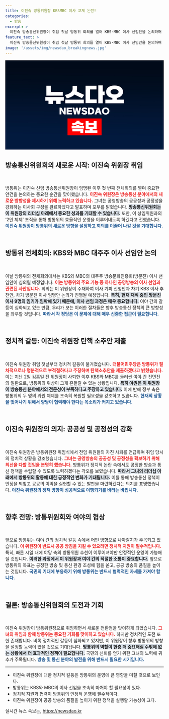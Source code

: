 ```yaml
---
title: 이진숙 방통위원장 KBSMBC 이사 교체 논란!
categories:
  - 방송
excerpt: >
  이진숙 방송통신위원장이 취임 첫날 방통위 회의를 열어 KBS·MBC 이사 선임안을 논의하며 논란의 중심에 섰다. 민주당은 방통위가 거수기로 전락했다며 탄핵 소추안을 제출하겠다고 경고, 정치적 긴장이 고조되고 있다.
feature_text: >
  이진숙 방송통신위원장이 취임 첫날 방통위 회의를 열어 KBS·MBC 이사 선임안을 논의하며 논란의 중심에 섰다. 민주당은 방통위가 거수기로 전락했다며 탄핵 소추안을 제출하겠다고 경고, 정치적 긴장이 고조되고 있다.
image: '/assets/img/newsdao_breakingnews.jpg'
---
```


<p><img src="/assets/img/newsdao_breakingnews.jpg" alt="firstkoreanews 속보" /></p>



<h2 data-ke-size="size26">방송통신위원회의 새로운 시작: 이진숙 위원장 취임</h2>

<p data-ke-size="size16">&nbsp;</p>

<p>방통위는 이진숙 신임 방송통신위원장이 임명된 이후 첫 번째 전체회의를 열며 중요한 안건을 논의하는 중요한 순간을 맞이했습니다. <b><span style="color: #ee2323;">이진숙 위원장은 방송통신 분야에서의 새로운 방향성을 제시하기 위해 노력하고 있습니다.</span></b> 그녀는 공영방송의 공공성과 공정성을 강화하는 이사회 구성을 완료하겠다고 발표하며 포부를 밝혔습니다. <b><span style="background-color: #21538527;">방송통신위원회는 이 위원장의 리더십 아래에서 중요한 성과를 기대할 수 있습니다.</span></b> 또한, 이 상임위원과의 ‘2인 체제’ 조직을 통해 방통위의 효율적인 운영을 이루어내도록 하겠다고 전했습니다. <b><span style="color: #1a5490;">이진숙 위원장이 방통위의 새로운 방향을 설정하고 회의를 이끌어 나갈 것을 기대합니다.</span></b></p>

<p data-ke-size="size16">&nbsp;</p>

<h2 data-ke-size="size26">방통위 전체회의: KBS와 MBC 대주주 이사 선임안 논의</h2>

<p data-ke-size="size16">&nbsp;</p>

<p>이날 방통위의 전체회의에서는 KBS와 MBC의 대주주 방송문화진흥회(방문진) 이사 선임안이 심의될 예정입니다. <b><span style="color: #ee2323;">이는 방통위의 주요 기능 중 하나인 공영방송의 이사 선임과 관련된 사안입니다.</span></b> 회의는 이 위원장이 주재하여 이사 기피 신청안과 차기 KBS 이사 추천안, 차기 방문진 이사 임명안 논의가 진행될 예정입니다. <b><span style="background-color: #21538527;">특히, 현재 재직 중인 방문진 이사 9명의 임기가 임박해 있기 때문에, 이사 선임 과정은 매우 중요합니다.</span></b> 여야 간의 갈등이 심화되고 있는 만큼, 우리가 보는 이러한 절차들은 향후 방송통신 정책의 큰 방향성을 좌우할 것입니다. <b><span style="color: #1a5490;">따라서 각 정당은 이 문제에 대해 매우 신중한 접근이 필요합니다.</span></b></p>

<p data-ke-size="size16">&nbsp;</p>

<h2 data-ke-size="size26">정치적 갈등: 이진숙 위원장 탄핵 소추안 제출</h2>

<p data-ke-size="size16">&nbsp;</p>

<p>이진숙 위원장 취임 첫날부터 정치적 갈등이 불거졌습니다. <b><span style="color: #ee2323;">더불어민주당은 방통위가 절차적으로나 명분적으로 부적절하다고 주장하며 탄핵소추안을 제출하겠다고 밝혔습니다.</span></b> 이는 지난 2일 김홍일 전 위원장이 사퇴한 이후 KBS와 MBC를 둘러싼 여야 간 전면전의 일환으로, 방통위의 위상이 크게 흔들릴 수 있는 상황입니다. <b><span style="background-color: #21538527;">특히 야권은 이 위원장이 방송통신 분야에서의 전문성이 부족하다고 주장하고 있습니다.</span></b> 이에 반해 정부 측은 방통위의 두 명의 위원 체제를 조속히 복원할 필요성을 강조하고 있습니다. <b><span style="color: #1a5490;">현재의 상황을 벗어나기 위해서 양당이 협력해야 한다는 목소리가 커지고 있습니다.</span></b></p>

<p data-ke-size="size16">&nbsp;</p>

<h2 data-ke-size="size26">이진숙 위원장의 의지: 공공성 및 공정성의 강화</h2>

<p data-ke-size="size16">&nbsp;</p>

<p>이진숙 위원장은 방통위원장 취임식에서 전임 위원들의 자진 사퇴를 언급하며 취임 당시의 정치적 상황을 강조했습니다. <b><span style="color: #ee2323;">그녀는 공영방송의 공공성 및 공정성을 확보하기 위해 최선을 다할 것임을 분명히 했습니다.</span></b> 방통위가 정치적 논란 속에서도 공정한 방송과 통신 정책을 수립할 수 있도록 노력하겠다는 각오를 보였습니다. <b><span style="background-color: #21538527;">따라서 그녀의 리더십 아래에서 방통위의 활동에 대한 긍정적인 변화가 기대됩니다.</span></b> 이를 통해 방송통신 정책이 안정을 되찾고 공공의 이익을 실현할 수 있는 발판을 마련하겠다는 의지를 표명했습니다. <b><span style="color: #1a5490;">이진숙 위원장의 정책 방향이 성공적으로 이행되기를 바라는 바입니다.</span></b></p>

<p data-ke-size="size16">&nbsp;</p>

<h2 data-ke-size="size26">향후 전망: 방통위원회와 여야의 협상</h2>

<p data-ke-size="size16">&nbsp;</p>

<p>앞으로 방통위는 여야 간의 정치적 갈등 속에서 어떤 방향으로 나아갈지가 주목되고 있습니다. <b><span style="color: #ee2323;">이 위원장이 반드시 공공 방침을 지킬 수 있으려면 정치적 지원이 필수적입니다.</span></b> 특히, 빠른 시일 내에 야당 측의 방통위원 추천이 이루어져야만 안정적인 운영이 가능해질 것입니다. <b><span style="background-color: #21538527;">이러한 과정에서 이 위원장과 여야 간의 적절한 소통이 중요합니다.</span></b> 앞으로 방통위의 목표는 공정한 방송 및 통신 환경 조성에 힘을 쏟고, 공공 방송의 품질을 높이는 것입니다. <b><span style="color: #1a5490;">국민의 기대에 부응하기 위해 방통위는 반드시 협력적인 자세를 가져야 합니다.</span></b></p>

<p data-ke-size="size16">&nbsp;</p>

<h2 data-ke-size="size26">결론: 방송통신위원회의 도전과 기회</h2>

<p data-ke-size="size16">&nbsp;</p>

<p>이진숙 위원장이 방통위원장으로 취임하면서 새로운 전환점을 맞이하게 되었습니다. <b><span style="color: #ee2323;">그녀의 취임과 함께 방통위는 중요한 기회를 맞이하고 있습니다.</span></b> 하지만 정치적인 도전 또한 존재합니다. 비록 정치적인 갈등이 심화되고 있지만, 이 위원장이 향후 방통위의 방향을 설정할 능력이 있을 것으로 기대됩니다. <b><span style="background-color: #21538527;">방통위의 역할이 한층 더 중요해질 수밖에 없는 상황에서 더 효과적인 정책이 필요합니다.</span></b> 국민의 신뢰를 얻기 위한 그녀의 노력에 귀추가 주목됩니다. <b><span style="color: #1a5490;">방송 및 통신 분야의 발전을 위해 반드시 필요한 시기입니다.</span></b></p>

<hr />

<ul>
 <li>이진숙 위원장에 대한 정치적 갈등은 방통위의 운영에 큰 영향을 미칠 것으로 보인다.</li>
 <li>방통위는 KBS와 MBC의 이사 선임을 조속히 마쳐야 할 필요성이 있다.</li>
 <li>정치적 지원과 협력이 방통위의 안정적 운영에 필수적이다.</li>
 <li>이진숙 위원장이 공공 방송의 품질을 높이기 위한 정책을 실행할 가능성이 크다.</li>
</ul>


실시간 뉴스 속보는, <a href="https://newsdao.kr" rel="dofollow">https://newsdao.kr</a>


